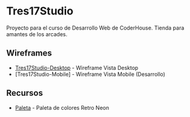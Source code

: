 # Tres17Studio
Proyecto para el curso de Desarrollo Web de CoderHouse.
Tienda para amantes de los arcades.

## Wireframes
* [Tres17Studio-Desktop](https://www.figma.com/file/LgEQjZnMJPriZ9ygOu6i40/Tres17Studio?node-id=0%3A1) - Wireframe Vista Desktop
* [Tres17Studio-Mobile] - Wireframe Vista Mobile (Desarrollo)

## Recursos
* [Paleta](https://www.color-hex.com/color-palette/74007) - Paleta de colores Retro Neon




